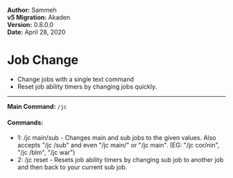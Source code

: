 **Author:** Sammeh<br>
**v5 Migration:** Akaden<br>
**Version:** 0.8.0.0<br>
**Date:** April 28, 2020<br>

# Job Change #

* Change jobs with a single text command
* Reset job ability timers by changing jobs quickly.

----

**Main Command:** `/jc`

#### Commands: ####
* 1: /jc main/sub - Changes main and sub jobs to the given values. Also accepts "/jc /sub" and even "/jc main/" or "/jc main". (EG: "/jc cor/nin", "/jc /blm", "/jc war")
* 2: /jc reset - Resets job ability timers by changing sub job to another job and then back to your current sub job.
